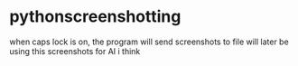 # pythonscreenshotting
when caps lock is on, the program will send screenshots to file
will later be using this screenshots for AI i think
